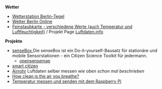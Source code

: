 
**Wetter**
- [Wetterstation Berlin-Tegel](https://www.wetterdienst.de/Deutschlandwetter/Berlin/Aktuell/)
- [Wetter Berlin Online](http://www.wetter-berlin-online.de/)
- [Feinstaubkarte - verschiedene Werte (auch Temperatur und Luftfeuchtigkeit)](https://deutschland.maps.luftdaten.info/#6/51.165/10.455) / Projekt Page [Luftdaten.info](https://luftdaten.info/)

**Projekte**
- [senseBox ](https://sensebox.de/) Die senseBox ist ein Do-it-yourself-Bausatz für stationäre und mobile Sensorstationen - ein Citizen Science Toolkit für jedermann.
  - [opensensemap](https://opensensemap.org/)
- [smart citizen](https://smartcitizen.me/)
- [Airrohr](https://luftdaten.info/) Luftdaten selber messen _wie oben schon mal beschrieben_
- [How clean is the air you breathe?](https://www.hackair.eu/)
- [Temperatur messen und senden mit dem Raspberry Pi](https://www.golem.de/news/mitmachprojekt-temperatur-messen-und-senden-mit-dem-raspberry-pi-1604-120188.html)
